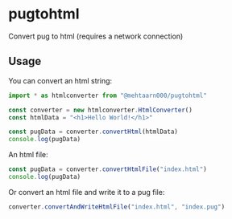 # pugtohtml
Convert pug to html (requires a network connection)

## Usage
You can convert an html string:
```js
import * as htmlconverter from "@mehtaarn000/pugtohtml"

const converter = new htmlconverter.HtmlConverter()
const htmlData = "<h1>Hello World!</h1>"

const pugData = converter.convertHtml(htmlData)
console.log(pugData)
```

An html file:
```js
const pugData = converter.convertHtmlFile("index.html")
console.log(pugData)
```

Or convert an html file and write it to a pug file:
```js
converter.convertAndWriteHtmlFile("index.html", "index.pug")
```